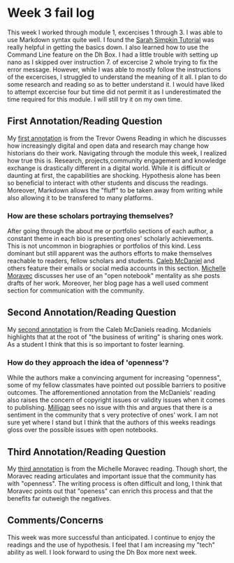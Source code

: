# Week 3 fail log
This week I worked through module 1, excercises 1 through 3. I was able to use Markdown syntax quite well. I found the [Sarah Simpkin Tutorial](https://programminghistorian.org/en/lessons/getting-started-with-markdown) was really helpful in getting the basics down. I also learned how to use the Command Line feature on the Dh Box. I had a little trouble with setting up nano as I skipped over instruction 7. of excercise 2 whole trying to fix the error message. However, while I was able to mostly follow the instructions of the excercises, I struggled to understand the meaning of it all. I plan to do some research and reading so as to better understand it. I would have liked to attempt excercise four but time did not permit it as I underestimated the time required for this module. I will still try it on my own time. 

## First Annotation/Reading Question
My [first annotation](https://hyp.is/D3yFfnt4Eembzz8HO0FTqQ/www.trevorowens.org/2008/03/sunrise-on-methodology-and-radical-transparency-of-sources-in-historical-writing/) is from the Trevor Owens Reading in which he discusses how increasingly digital and open data and research may change how historians do their work. Navigating through the module this week, I realized how true this is. Research, projects,community engagement and knowledge exchange is drastically different in a digital world. While it is difficult or daunting at first, the capabilities are shocking. Hypothesis alone has been so beneficial to interact with other students and discuss the readings. Moreover, Markdown allows the "fluff" to be taken away from writing while also allowing it to be transfered to many platforms. 
### How are these scholars portraying themselves?
After going through the about me or portfolio sections of each author, a constant theme in each bio is presenting ones' scholarly achievements. This is not uncommon in biographies  or portfolios of this kind. Less dominant but still apparent was the authors efforts to make themselves reachable to readers, fellow scholars and students. [Caleb McDaniel](http://wcm1.web.rice.edu/index.html) and others feature their emails or social media accounts in this section. [Michelle Moravec](https://hyp.is/qIxyvnuNEem-G1fLvyaDpQ/michellemoravec.com/) discusses her use of an "open notebook" mentality as she posts drafts of her work. Moreover, her blog page has a well used comment section for communication with the community. 

## Second Annotation/Reading Question
My [second annotation](https://hyp.is/xLhoYnt5Eemlf4dcg1Ndlg/wcm1.web.rice.edu/open-notebook-history.html) is from the Caleb McDaniels reading. Mcdaniels highlights that at the root of "the business of writing" is sharing ones work. As a student I think that this is so important to foster learning. 
### How do they approach the idea of 'openness'?
While the authors make a convincing argument for increasing "openness", some of my fellow classmates have pointed out possible barriers to positive outcomes. The afforementioned annotation from the McDaniels' reading also raises the concern of copyright issues or validity issues when it comes to publishing. [Milligan](https://hyp.is/o6Zw6Ht9EemI7U8j9wFERg/ianmilligan.ca/2014/10/23/sshrcs-research-data-archiving-policy-and-historians/) sees no issue with this and argues that there is a sentiment in the community that s very protective of ones' work. I am not sure yet where I stand but I think that the authors of this weeks readings gloss over the possible issues with open notebooks. 

## Third Annotation/Reading Question
My [third annotation](https://hyp.is/o6Zw6Ht9EemI7U8j9wFERg/ianmilligan.ca/2014/10/23/sshrcs-research-data-archiving-policy-and-historians/) is from the Michelle Moravec reading. Though short, the Moravec reading articulates and important issue that the community has with "openness". The writing process is often difficult and long, I think that Moravec points out that "openess" can enrich this process and that the benefits far outweigh the negatives. 

## Comments/Concerns
This week was more successful than anticipated. I continue to enjoy the readings and the use of hypothesis. I feel that I am increasing my "tech" ability as well. I look forward to using the Dh Box more next week. 
